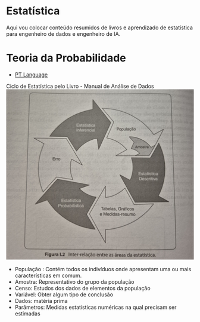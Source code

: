 # Estatística
Aqui vou colocar conteúdo resumidos de livros e aprendizado de estatística para engenheiro de dados e engenheiro de IA.

# Teoria da Probabilidade
- [PT Language](https://pt.wikipedia.org/wiki/Teoria_das_probabilidades)

 Ciclo de Estatística pelo Livro - Manual de Análise de Dados
<img src="assets/ciclo_de_dados.jpg" alt="Texto alternativo" width="2000">

- População : Contém todos os indivíduos onde apresentam uma ou mais características em comum.
- Amostra: Representativo do grupo da população 
- Censo: Estudos dos dados de elementos da população
- Variável: Obter algum tipo de conclusão
- Dados: matéria prima
- Parâmetros:  Medidas estatísticas numéricas na qual precisam ser estimadas

 
